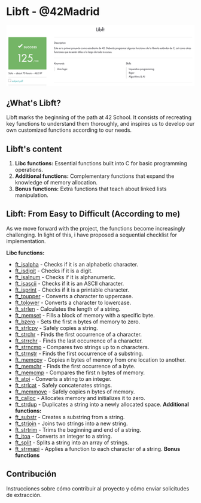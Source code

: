 # Libft - @42Madrid

![Screenshoot](https://github.com/Freddyfleitas/libft_42/blob/main/libft.png)

## ¿What's Libft?

Libft marks the beginning of the path at 42 School. It consists of recreating key functions to understand them thoroughly, and inspires us to develop our own customized functions according to our needs.

## Libft's content

1. **Libc functions:** Essential functions built into C for basic programming operations.
2. **Additional functions:** Complementary functions that expand the knowledge of memory allocation.
3. **Bonus functions:** Extra functions that teach about linked lists manipulation.

## Libft: From Easy to Difficult (According to me)

As we move forward with the project, the functions become increasingly challenging. In light of this, i have proposed a sequential checklist for implementation.

**Libc functions:**
- [ft_isalpha](https://github.com/ffleitasl/libft_42/blob/main/libft/ft_isalpha.c) - Checks if it is an alphabetic character.
- [ft_isdigit](https://github.com/ffleitasl/libft_42/blob/main/libft/ft_isdigit.c) - Checks if it is a digit.
- [ft_isalnum](https://github.com/ffleitasl/libft_42/blob/main/libft/ft_isalnum.c) - Checks if it is alphanumeric.
- [ft_isascii](https://github.com/ffleitasl/libft_42/blob/main/libft/ft_isascii.c) - Checks if it is an ASCII character.
- [ft_isprint](https://github.com/ffleitasl/libft_42/blob/main/libft/ft_isprint.c) - Checks if it is a printable character.
- [ft_toupper](https://github.com/ffleitasl/libft_42/blob/main/libft/ft_toupper.c) - Converts a character to uppercase.
- [ft_tolower](https://github.com/ffleitasl/libft_42/blob/main/libft/ft_tolower.c) - Converts a character to lowercase.
- [ft_strlen](https://github.com/ffleitasl/libft_42/blob/main/libft/ft_strlen.c) - Calculates the length of a string.
- [ft_memset](https://github.com/ffleitasl/libft_42/blob/main/libft/ft_memset.c) - Fills a block of memory with a specific byte.
- [ft_bzero](https://github.com/ffleitasl/libft_42/blob/main/libft/ft_bzero.c) - Sets the first n bytes of memory to zero.
- [ft_strlcpy](https://github.com/ffleitasl/libft_42/blob/main/libft/ft_strlcpy.c) - Safely copies a string.
- [ft_strchr](https://github.com/ffleitasl/libft_42/blob/main/libft/ft_strchr.c) - Finds the first occurrence of a character.
- [ft_strrchr](https://github.com/ffleitasl/libft_42/blob/main/libft/ft_strrchr.c) - Finds the last occurrence of a character.
- [ft_strncmp](https://github.com/ffleitasl/libft_42/blob/main/libft/ft_strncmp.c) - Compares two strings up to n characters.
- [ft_strnstr](https://github.com/ffleitasl/libft_42/blob/main/libft/ft_strnstr.c) - Finds the first occurrence of a substring.
- [ft_memcpy](https://github.com/ffleitasl/libft_42/blob/main/libft/ft_memcpy.c) - Copies n bytes of memory from one location to another.
- [ft_memchr](https://github.com/ffleitasl/libft_42/blob/main/libft/ft_memchr.c) - Finds the first occurrence of a byte.
- [ft_memcmp](https://github.com/ffleitasl/libft_42/blob/main/libft/ft_memcmp.c) - Compares the first n bytes of memory.
- [ft_atoi](https://github.com/ffleitasl/libft_42/blob/main/libft/ft_atoi.c) - Converts a string to an integer.
- [ft_strlcat](https://github.com/ffleitasl/libft_42/blob/main/libft/ft_strlcat.c) - Safely concatenates strings.
- [ft_memmove](https://github.com/ffleitasl/libft_42/blob/main/libft/ft_memmove.c) - Safely copies n bytes of memory.
- [ft_calloc](https://github.com/ffleitasl/libft_42/blob/main/libft/ft_calloc.c) - Allocates memory and initializes it to zero.
- [ft_strdup](https://github.com/ffleitasl/libft_42/blob/main/libft/ft_strdup.c) - Duplicates a string into a newly allocated space.
**Additional functions:**
- [ft_substr](https://github.com/ffleitasl/libft_42/blob/main/libft/ft_substr.c) - Creates a substring from a string.
- [ft_strjoin](https://github.com/ffleitasl/libft_42/blob/main/libft/ft_strjoin.c) - Joins two strings into a new string.
- [ft_strtrim](https://github.com/ffleitasl/libft_42/blob/main/libft/ft_strtrim.c) - Trims the beginning and end of a string.
- [ft_itoa](https://github.com/ffleitasl/libft_42/blob/main/libft/ft_itoa.c) - Converts an integer to a string.
- [ft_split](https://github.com/ffleitasl/libft_42/blob/main/libft/ft_split.c) - Splits a string into an array of strings.
- [ft_strmapi](https://github.com/ffleitasl/libft_42/blob/main/libft/ft_strmapi.c) - Applies a function to each character of a string.
**Bonus functions**


## Contribución

Instrucciones sobre cómo contribuir al proyecto y cómo enviar solicitudes de extracción.
